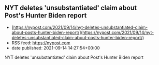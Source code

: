 ## NYT deletes 'unsubstantiated' claim about Post's Hunter Biden report
 - [https://nypost.com/2021/09/14/nyt-deletes-unsubstantiated-claim-about-posts-hunter-biden-report/](https://nypost.com/2021/09/14/nyt-deletes-unsubstantiated-claim-about-posts-hunter-biden-report/)
 - RSS feed: https://nypost.com
 - date published: 2021-09-14 14:27:54+00:00

NYT deletes 'unsubstantiated' claim about Post's Hunter Biden report

